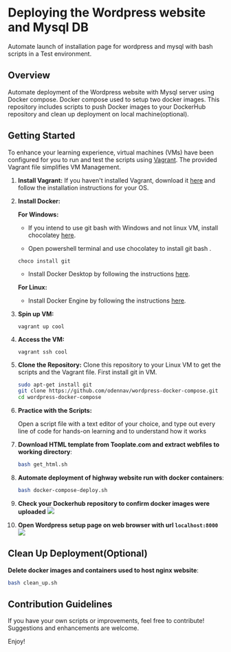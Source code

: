 # Deploying the Wordpress website and Mysql DB
Automate launch of installation page for wordpress and mysql with bash scripts in a Test environment.

## Overview

Automate deployment of the Wordpress website with Mysql server using Docker compose.
Docker compose used to setup two docker images.
This repository includes scripts to push Docker images to your DockerHub repository and clean up deployment on local machine(optional).


## Getting Started

To enhance your learning experience, virtual machines (VMs) have been configured for you to run and test the scripts using [Vagrant](https://www.vagrantup.com/).
The provided Vagrant file simplifies VM Management.

1. **Install Vagrant:**
   If you haven't installed Vagrant, download it [here](https://www.vagrantup.com/downloads.html)
   and follow the installation instructions for your OS.

2. **Install Docker:**

   **For Windows:**
   - If you intend to use git bash with Windows and not linux VM, install chocolatey [here](https://chocolatey.org/install).

   - Open powershell terminal and use chocolatey to install git bash .
   ```console
   choco install git
   ```

   - Install Docker Desktop by following the instructions [here](https://docs.docker.com/desktop/install/windows/).


   **For Linux:**
   - Install Docker Engine by following the instructions [here](https://docs.docker.com/desktop/install/linux/).

3. **Spin up VM:**
   ```console
   vagrant up cool
   ```

4. **Access the VM:**
   ```console
   vagrant ssh cool
   ```

5. **Clone the Repository:**
    Clone this repository to your Linux VM to get the scripts and the Vagrant file. First install git in VM.

   ```bash
   sudo apt-get install git
   git clone https://github.com/odennav/wordpress-docker-compose.git
   cd wordpress-docker-compose
   ```

6. **Practice with the Scripts:**

   Open a script file with a text editor of your choice, and type out every line of code for hands-on learning and to understand how it works

7. **Download HTML template from Tooplate.com and extract webfiles to working directory**:
   ```bash
   bash get_html.sh
   ```

8. **Automate deployment of highway website run with docker containers**:
   ```bash
   bash docker-compose-deploy.sh
   ```
9. **Check your Dockerhub repository to confirm docker images were uploaded**
![](https://github.com/odennav/wordpress-docker-compose/blob/master/docs/dockerhub%20desktop.jpeg)


10. **Open Wordpress setup page on web browser with url `localhost:8000`**
![](https://github.com/odennav/wordpress-docker-compose/blob/master/docs/wordpress_setup_page.jpeg)


## Clean Up Deployment(Optional)
   **Delete docker images and containers used to host nginx website**:
   ```bash
   bash clean_up.sh 
   ```

## Contribution Guidelines
   If you have your own scripts or improvements, feel free to contribute! Suggestions and enhancements are welcome.

Enjoy!
